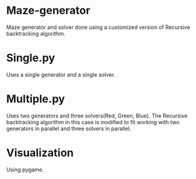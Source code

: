 # Maze-generator
Maze generator and solver done using a customized version of Recursive backtracking algorithm. 

# Single.py 
Uses a single generator and a single solver.

# Multiple.py 
Uses two generators and three solvers(Red, Green, Blue).
The Recursive backtracking algorithm in this case is modified to fit working with two generators in parallel and three solvers in parallel.

# Visualization
Using pygame.
